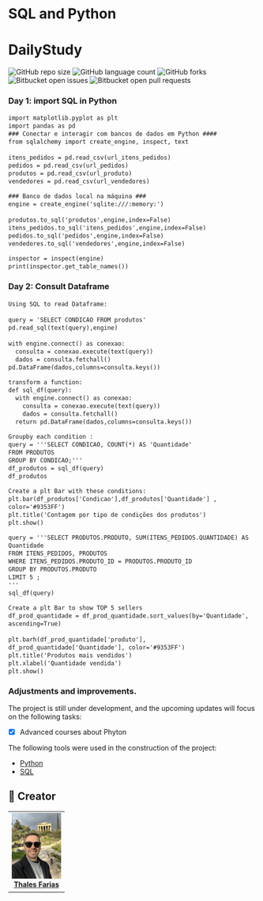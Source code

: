# SQL and Python


# DailyStudy

![GitHub repo size](https://img.shields.io/github/repo-size/iuricode/README-template?style=for-the-badge)
![GitHub language count](https://img.shields.io/github/languages/count/iuricode/README-template?style=for-the-badge)
![GitHub forks](https://img.shields.io/github/forks/iuricode/README-template?style=for-the-badge)
![Bitbucket open issues](https://img.shields.io/bitbucket/issues/iuricode/README-template?style=for-the-badge)
![Bitbucket open pull requests](https://img.shields.io/bitbucket/pr-raw/iuricode/README-template?style=for-the-badge)

### Day 1: import SQL in Python

``` Import Data Base
import matplotlib.pyplot as plt
import pandas as pd
### Conectar e interagir com bancos de dados em Python ####
from sqlalchemy import create_engine, inspect, text

itens_pedidos = pd.read_csv(url_itens_pedidos)
pedidos = pd.read_csv(url_pedidos)
produtos = pd.read_csv(url_produto)
vendedores = pd.read_csv(url_vendedores)

```

``` Create Data base Local
### Banco de dados local na máquina ###
engine = create_engine('sqlite:///:memory:')

produtos.to_sql('produtos',engine,index=False)
itens_pedidos.to_sql('itens_pedidos',engine,index=False)
pedidos.to_sql('pedidos',engine,index=False)
vendedores.to_sql('vendedores',engine,index=False)
```

```Inspect
inspector = inspect(engine)
print(inspector.get_table_names())
```

### Day 2: Consult Dataframe
```
Using SQL to read Dataframe:

query = 'SELECT CONDICAO FROM produtos'
pd.read_sql(text(query),engine)

with engine.connect() as conexao:
  consulta = conexao.execute(text(query))
  dados = consulta.fetchall()
pd.DataFrame(dados,columns=consulta.keys())

```

```
transform a function:
def sql_df(query):
  with engine.connect() as conexao:
    consulta = conexao.execute(text(query))
    dados = consulta.fetchall()
  return pd.DataFrame(dados,columns=consulta.keys())
```

```
Groupby each condition :
query = '''SELECT CONDICAO, COUNT(*) AS 'Quantidade'
FROM PRODUTOS 
GROUP BY CONDICAO;'''
df_produtos = sql_df(query)
df_produtos

```
```
Create a plt Bar with these conditions:
plt.bar(df_produtos['Condicao'],df_produtos['Quantidade'] , color='#9353FF') 
plt.title('Contagem por tipo de condições dos produtos')
plt.show()
```
```
query = '''SELECT PRODUTOS.PRODUTO, SUM(ITENS_PEDIDOS.QUANTIDADE) AS Quantidade
FROM ITENS_PEDIDOS, PRODUTOS
WHERE ITENS_PEDIDOS.PRODUTO_ID = PRODUTOS.PRODUTO_ID
GROUP BY PRODUTOS.PRODUTO
LIMIT 5 ;
'''
sql_df(query)
```

```
Create a plt Bar to show TOP 5 sellers
df_prod_quantidade = df_prod_quantidade.sort_values(by='Quantidade', ascending=True)

plt.barh(df_prod_quantidade['produto'], df_prod_quantidade['Quantidade'], color='#9353FF')
plt.title('Produtos mais vendidos')
plt.xlabel('Quantidade vendida')
plt.show()
```

### Adjustments and improvements.

The project is still under development, and the upcoming updates will focus on the following tasks:

- [x] Advanced courses about Phyton

The following tools were used in the construction of the project:

- [Python](<https://www.python.org/doc//>)
- [SQL](<https://www.postgresql.org/docs/current/sql.html>)


## 🤝 Creator

<table>
  <tr>
    <td align="center">
      <a href="#" title="Thales Farias">
        <img src="grecia.jpg" width="100" alt="Foto do Thales Farias no GitHub"/><br>
        <sub>
          <b><a href="https://www.linkedin.com/in/thalesfreirefarias/" target="_blank">Thales Farias</b>
        </sub>
      </a>
    </td>
  </tr>
</table>
